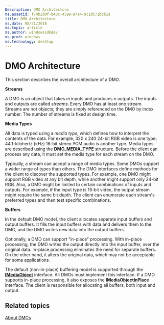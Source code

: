 ```yaml
---
Description: DMO Architecture
ms.assetid: f74b2d0f-b40c-4598-97a4-9c1dc71bbb1a
title: DMO Architecture
ms.date: 05/31/2018
ms.topic: article
ms.author: windowssdkdev
ms.prod: windows
ms.technology: desktop
---
```


# DMO Architecture

This section describes the overall architecture of a DMO.

**Streams**

A DMO is an object that takes *m* inputs and produces *n* outputs. The inputs and outputs are called *streams*. Every DMO has at least one stream. Streams are not objects; they are simply referenced on the DMO by index number. The number of streams is fixed at design time.

**Media Types**

All data is typed using a *media type*, which defines how to interpret the contents of the data. For example, 320 x 240 24-bit RGB video is one type; 44.1-kilohertz (kHz) 16-bit stereo PCM audio is another type. Media types are described using the [**DMO\_MEDIA\_TYPE**](/windows/win32/Mediaobj/ns-mediaobj-_dmomediatype?branch=master) structure. Before the client can process any data, it must set the media type for each stream on the DMO.

Typically, a stream can accept a range of media types. Some DMOs support a wider range of types than others. The DMO interfaces define methods for the client to discover the supported types. For example, one DMO might support RGB video at any bit depth, while another might support only 24-bit RGB. Also, a DMO might be limited to certain combinations of inputs and outputs. For example, if the input type is 16-bit video, the output stream might require the same bit depth. The client can enumerate each stream's preferred types and then test specific combinations.

**Buffers**

In the default DMO model, the client allocates separate input buffers and output buffers. It fills the input buffers with data and delivers them to the DMO, and the DMO writes new data into the output buffers.

Optionally, a DMO can support "in-place" processing. With in-place processing, the DMO writes the output directly into the input buffer, over the original data. In-place processing eliminates the need for separate buffers. On the other hand, it alters the original data, which may not be acceptable for some applications.

The default (non-in-place) buffering model is supported through the [**IMediaObject**](/windows/win32/Mediaobj/nn-mediaobj-imediaobject?branch=master) interface. All DMOs must implement this interface. If a DMO supports in-place processing, it also exposes the [**IMediaObjectInPlace**](/windows/win32/Mediaobj/nn-mediaobj-imediaobjectinplace?branch=master) interface. The client is responsible for allocating all buffers, both input and output.

## Related topics

<dl> <dt>

[About DMOs](about-dmos.md)
</dt> </dl>

 

 



